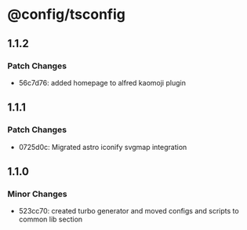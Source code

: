 # @config/tsconfig

## 1.1.2

### Patch Changes

- 56c7d76: added homepage to alfred kaomoji plugin

## 1.1.1

### Patch Changes

- 0725d0c: Migrated astro iconify svgmap integration

## 1.1.0

### Minor Changes

- 523cc70: created turbo generator and moved configs and scripts to common lib section
